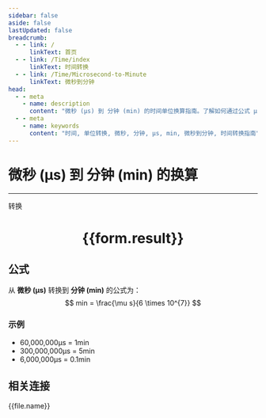 ```yaml
---
sidebar: false
aside: false
lastUpdated: false
breadcrumb:
  - - link: /
      linkText: 首页
  - - link: /Time/index
      linkText: 时间转换
  - - link: /Time/Microsecond-to-Minute
      linkText: 微秒到分钟
head:
  - - meta
    - name: description
      content: "微秒 (μs) 到 分钟 (min) 的时间单位换算指南。了解如何通过公式 μs ÷ 60,000,000 转换为分钟。"
  - - meta
    - name: keywords
      content: "时间, 单位转换, 微秒, 分钟, μs, min, 微秒到分钟, 时间转换指南"
---
```

# 微秒 (μs) 到 分钟 (min) 的换算

---
<script setup>
import { onMounted, reactive, inject, ref } from 'vue'
import { NButton,NForm ,NFormItem,NInput,NInputNumber,NSelect,NCard,useMessage,NGrid ,NGi  } from 'naive-ui'
import { defineClientComponent } from 'vitepress'
import { Time } from '../../files';

const convert = inject('convert')

const form = reactive({
  number: null,
  result: '',
})

const convertHandler = () => {
  if (form.number !== null && !isNaN(form.number)) {
    const convertedValue = parseFloat(form.number) / 60000000
    form.result = `${form.number}μs = ${convertedValue.toFixed(10)}min`
  } else {
    form.result = '请输入有效的数值。'
  }
}
</script>

<n-form size="large" :model="form">
  <n-form-item label="微秒 (μs)">
    <n-input-number v-model:value="form.number" placeholder="输入微秒" style="width: 100%" />
  </n-form-item>
  <n-form-item>
    <n-button type="primary" @click="convertHandler" block>转换</n-button>
  </n-form-item>
</n-form>

<n-card  embedded :bordered="false" hoverable>
  <div  style="text-align:center">
    <h1>{{form.result}}</h1>
  </div>
</n-card>

## 公式

从 **微秒 (μs)** 转换到 **分钟 (min)** 的公式为：
$$ min = \frac{\mu s}{6 \times 10^{7}} $$

### 示例
- 60,000,000μs = 1min
- 300,000,000μs = 5min
- 6,000,000μs = 0.1min
## 相关连接
<n-grid x-gap="12" :cols="4">
  <n-gi v-for="(file, index) in Time" :key="index">
    <n-button
      text
      tag="a"
      :href="file.path"
      type="primary"
    >
      {{file.name}}
    </n-button>
  </n-gi>
</n-grid>